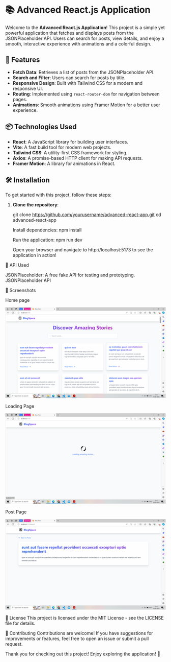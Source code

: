 # 📚 Advanced React.js Application

Welcome to the **Advanced React.js Application**! This project is a simple yet powerful application that fetches and displays posts from the JSONPlaceholder API. Users can search for posts, view details, and enjoy a smooth, interactive experience with animations and a colorful design.

## 🚀 Features

- **Fetch Data**: Retrieves a list of posts from the JSONPlaceholder API.
- **Search and Filter**: Users can search for posts by title.
- **Responsive Design**: Built with Tailwind CSS for a modern and responsive UI.
- **Routing**: Implemented using `react-router-dom` for navigation between pages.
- **Animations**: Smooth animations using Framer Motion for a better user experience.

## 📦 Technologies Used

- **React**: A JavaScript library for building user interfaces.
- **Vite**: A fast build tool for modern web projects.
- **Tailwind CSS**: A utility-first CSS framework for styling.
- **Axios**: A promise-based HTTP client for making API requests.
- **Framer Motion**: A library for animations in React.

## 🛠️ Installation

To get started with this project, follow these steps:

1. **Clone the repository**:

   git clone https://github.com/yourusername/advanced-react-app.git
   cd advanced-react-app

   Install dependencies:
   npm install

   Run the application:
   npm run dev

   Open your browser and navigate to http://localhost:5173 to see the application in action!

🔗 API Used

JSONPlaceholder: A free fake API for testing and prototyping. JSONPlaceholder API

📸 Screenshots

Home page

![Home page](homepage.png)

Loading Page

![Loading page](loadingpage.png)

Post Page

![Post page](postpage.png)

📄 License
This project is licensed under the MIT License - see the LICENSE file for details.

🤝 Contributing
Contributions are welcome! If you have suggestions for improvements or features, feel free to open an issue or submit a pull request.

Thank you for checking out this project! Enjoy exploring the application! 🎉
